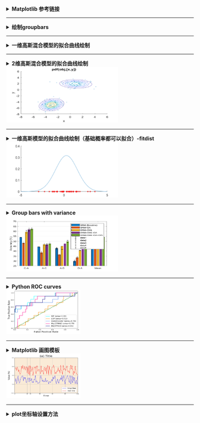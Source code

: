 <details>
<summary><strong>   Matplotlib 参考链接  </strong></summary>
  

 - [Color references](http://tableaufriction.blogspot.com/2012/11/finally-you-can-use-tableau-data-colors.html)
 - [官方配色](https://matplotlib.org/examples/color/colormaps_reference.html)
 - [Color names](https://matplotlib.org/2.0.2/examples/color/named_colors.html)
 - [Legend](https://matplotlib.org/api/_as_gen/matplotlib.pyplot.legend.html)
 - [Mathtext on figure](https://matplotlib.org/3.1.3/gallery/text_labels_and_annotations/mathtext_examples.html#sphx-glr-gallery-text-labels-and-annotations-mathtext-examples-py)
 
</details>

-----------------------------------------------------------------------------------------------------------------------------------

<details><summary><strong>   绘制groupbars  </strong></summary><blockquote>
<details><summary><strong>   Code  </strong></summary><blockquote>
  
```matlab
wa=[37.6,40.4;75.4,92.9];
aw=[29.8,53.5;79.3,88.1];
figure
bar(wa,'grouped')

set (gcf,'Position',[100,100,300,150], 'color','w')
set(gca, 'YGrid', 'on', 'XGrid', 'off')
xticklabels({'SURF','DeCaf6'})
ylabel('Accuracy (%)')
ylim([20,100])
legend('SVM', 'DGSA')

figure
bar(aw,'grouped')

set (gcf,'Position',[100,100,300,150], 'color','w')
set(gca, 'YGrid', 'on', 'XGrid', 'off')
xticklabels({'SURF','DeCaf6'})
ylabel('Accuracy (%)')
ylim([20,100])
```

</blockquote></details>

<details open><summary><strong>   Figure  </strong></summary>  
<div align=left><img src ="https://github.com/zhaojiachen1994/Frequently-used-code-blocks/blob/master/Figures/groupedbar.png" width="300" height="150"/></div>
</details>

</blockquote></details>



-----------------------------------------------------------------------------------------------------------------------------------

<details><summary><strong>   一维高斯混合模型的拟合曲线绘制  </strong></summary><blockquote>
ref: 
  [1]  https://blog.csdn.net/miao_9/article/details/53511487
  [2]  官方文档-gmdistribution
  
<details><summary><strong>   Code  </strong></summary><blockquote>

```matlab
  % GENERATE DATAS
  p = [0.4 0.6]; % p is the proportion of two-component Gaussian distribution
  mu = [0; 5]
  sigma =[0.8]
  gm = gmdistribution(mu,sigma,p)
  rng('default'); % For reproducibility
  [X,compIdx] = random(gm,100);
  numIdx1 = sum(compIdx == 1)

  % FIT THE DATA WITH GMM MODEL
  options = statset('Display','final');
  obj = gmdistribution.fit(X,2,'Options',options);

  %PLOT THE CURVE AND RAW DATA
  figure
  fun = @(x)pdf(obj, [x]);
  t = linspace(-5,10)';
  hold on
  plot(t, fun(t))
  plot(X,0,'r*')
```
</details>

<details open><summary><strong>   Figure  </strong></summary>  
<div align=left><img src ="https://github.com/zhaojiachen1994/Frequently-used-code-blocks/blob/master/Figures/1d-gmm.png" width="300" height="150"/></div>
</details>

</blockquote></details>

-----------------------------------------------------------------------------------------------------------------------------------

<details> 
    <summary><strong>   2维高斯混合模型的拟合曲线绘制   </strong></summary>

```matlab
  % GENERATE DATAS
  p = [0.4 0.6]; % p is the proportion of two-component Gaussian distribution
  mu = [1 2;-3 -5];% for 2 dimension
  sigma = cat(3,[2 .5],[1 1]); % shared diagonal covariance matrix for 2 dimensions
  gm = gmdistribution(mu,sigma,p)
  rng('default'); % For reproducibility
  [X,compIdx] = random(gm,200);
  numIdx1 = sum(compIdx == 1)

  % FIT THE DATA WITH GMM MODEL
  options = statset('Display','final');
  obj = gmdistribution.fit(X,2,'Options',options);

  %PLOT THE CURVE AND RAW DATA
  scatter(X(:,1),X(:,2),10,'.')
  hold on
  h = ezcontour(@(x,y)pdf(obj,[x y]),[-8 6],[-8 6]);
  hold off
```
</details>

<div align=left><img src ="https://github.com/zhaojiachen1994/Frequently-used-code-blocks/blob/master/Figures/2d-gmm.png" width="300" height="150"/></div>

------------------------------------------------------------------------------------------------------------------------------------


<details> 
    <summary><strong>   一维高斯模型的拟合曲线绘制（基础概率都可以拟合）-fitdist   </strong></summary>

```matlab
rng('default'); % For reproducibility
figure
hold on 
num=30;
s1 = normrnd(0,1,num,1)
pd_s1 = fitdist(s1, 'Normal');
t = -5:0.1:15;
y = pdf(pd_s1,t);
plot(t,y,'LineWidth',0.5)
plot(s1,zeros(num,1),    's',    'MarkerFaceColor','b',  'MarkerEdgeColor','b',   'MarkerSize', 5)
```
</details>

<div align=left><img src ="https://github.com/zhaojiachen1994/Frequently-used-code-blocks/blob/master/Figures/1d-gaussian-fit.png" width="300" height="150"/></div>

----------------------------------------------------------------------------------------------------------------------------------------

<details> 
    <summary><strong>   Group bars with variance   </strong></summary>

```matlab
%1. acc of srm only
Acc1=[53.94, 44.24, 42.69, 29.74, 46.40];
Var1=[0.24, 0.30, 1.20 ,1.25, 0.73];
% 2. acc of srm+distribution alignment
Acc2=[48.1, 38.57, 36.43, 33.32, 43.88];
Var2=[1.85, 1.50, 0.24, 0.82, 0.92];
%3. acc of dgfk+srm
Acc3=[59.33,46.66,44.84,40.54, 50.76];
Var3=[1.38,1.28,3.16,0.26,1.07];
%4. acc of dgfk+da+srm
Acc4=[61.67,46.37,47.51,44.98,53.19];
Var4=[1.57,0.88,0.86,0.22,0.77];

%5. acc of all
Acc5=[62.2,47.2,49.7,44.6, 54.10]
Var5=[1.38,1.78,1,0.26,0.70]

Acc=[Acc1;Acc2;Acc3;Acc4;Acc5]';
figure
set (gcf,'Position',[300,300,550,350], 'color','w')
bar(Acc,'grouped')
set(gca, 'YGrid', 'on', 'XGrid', 'off')
xticklabels({'C-A','A-C','A-D','D-A','Mean'})
set (gca,'position',[0.1,0.1,0.8,0.8] )
legend('SRM (Baseline)', 'SRM+DA', 'SRM+DML', 'SRM+DML+DA','SRM+DML+DA+DPL')
ylabel('Accuracy (%)')
ylim([25,70])

e=[Var1;Var2;Var3;Var4;Var5]';
hold on 
numgroups = size(e,1);
numbars = size(e,2);
groupwidth = min(0.8, numbars/(numbars+1.5));
for i = 1:numbars
    x = (1:numgroups) - groupwidth/2 + (2*i-1)* groupwidth / (2*numbars); %aligning error bar with individual bar
    h = errorbar (x, Acc(:,i), e(:,i),'k','linestyle','none','lineWidth',0.5,'CapSize',5);
end
```
</details>

<div align=left><img src ="https://github.com/zhaojiachen1994/Frequently-used-code-blocks/blob/master/Figures/barwithvars.png" width="300" height="150"/></div>

----------------------------------------------------------------------------------------------------------------------------------------

<details>
<summary><strong>   Python ROC curves  </strong></summary>
  
 ```python
    
    def plotroc(self, scoresdf):
        # scoresdf is Dataframe with detetors(classifier) name as column name, y_pred as df.data
        # print(scoresdf.head())
        y_true= scoresdf['y_true']
        fpr = dict()
        tpr = dict()
        roc_auc = dict()

        f = plt.figure()
        lw = 2
        colors = cycle(['aqua', 'darkorange', 'cornflowerblue', 'deeppink','navy' ])
        for det,color in zip(detectors, colors):
            fpr[det.name], tpr[det.name], _ = roc_curve(y_true=y_true, y_score=scoresdf[det.name])
            roc_auc[det.name] = round(auc(fpr[det.name], tpr[det.name]), 2)
            plt.plot(fpr[det.name], tpr[det.name], color=color, lw=lw, label=f'{det.name} (area={roc_auc[det.name]})')
        print(roc_auc)
        plt.plot([0, 1], [0, 1], color='green', lw=lw, linestyle='--')
        plt.xlim([0.0, 1.0])
        plt.ylim([0.0, 1.05])
        plt.xlabel('False Positive Rate', fontsize=16)
        plt.ylabel('True Positive Rate', fontsize=16)
        plt.title(f'{self.datasets[0].data[0].name}')
        plt.legend(loc="lower right", fontsize=12)

        plt.show()
        f.savefig(f"roc_{self.datasets[0].data[0].name}.pdf", bbox_inches='tight')
 ```
 
</details>

<div align=left><img src ="https://github.com/zhaojiachen1994/Frequently-used-code-blocks/blob/master/Figures/rocplot.png" width="200" height="120"/></div>

-----------------------------------------------------------------------------------------------------------------------------------

<details>
<summary><strong>   Matplotlib 画图模板  </strong></summary>
  
 ```python
    import matplotlib.patches as patches #用来画长方形
 
    t = np.linspace(1,100,100)
    data1 = np.random.rand(100)*0.5
    data2 = np.random.rand(100)*0.6+0.5
# STEP1: CREATE FIGURE
    fig = plt.figure(num=None, figsize=(6.4, 4.8), dpi=100, facecolor='w', edgecolor='w')
    # TIP: default figure size is (6.4, 4.8); default dpi is 100;
# STEP2: CREATE AXES
    ax = plt.subplot(111, facecolor='antiquewhite')
    # TIP: set(111) when want to plot one
# STEP3: SET THE PARAS
    lw = 1
    linecolors = plt.get_cmap('Set1').colors # other useful colors: ['coral', 'seagreen', 'darkgrey','orangered','slateblue']
    markers = ['X', '^', 'P', 'd', '*'] # can be '. o v ^ s P + d * x X
    # TIP： uppercase letter means filled markers
    markersize = 6
    xyticksize = 8
    xylabelfontsize = 14
    titlefontsize = 20
    legendfontsize = 12
# STEP4: PLOT THE FIGURE
    t = np.arange(n) #n is the number of points in eachline
    ax.plot(t, AUC_ISF, marker=markers[0], color=linecolors[4], label='IsoForest', lw=lw, ms=markersize)
    ax.plot(t, AUC_IOF,         marker=markers[1], color=linecolors[1], label='IOF',       lw=lw, ms=markersize)
    ax.plot(t, AUC_oneclasssvm, marker=markers[2], color=linecolors[2], label='OSVM',      lw=lw, ms=markersize)
    ax.plot(t, AUC_autoEncoder, marker=markers[3], color=linecolors[3], label='DeepCoder', lw=lw, ms=markersize)
    ax.plot(t, AUC_unDevcoder,  marker=markers[4], color=linecolors[0], label='unDevCoder',lw=lw, ms=markersize)
    ax.legend(loc="lower right", fontsize=legendfontsize)
    # legend set: https: // matplotlib.org / api / _as_gen / matplotlib.pyplot.legend.html
# STEP5: ADJUST THE PLOT
    ax.set_title('(a) Title', fontsize = titlefontsize)
    ax.set_xlabel('Time', fontsize=xylabelfontsize)
    ax.set_ylabel('Value (%)',fontsize=xylabelfontsize)

    ax.set_xlim([0, 100])
    ax.set_ylim([-0.5, 1.5])

    ax.grid(True, axis='both')
    ax.tick_params(axis='both', direction='in', length=3, which='major', labelsize=xyticksize)
    # TIP: axis could be {'x', 'y', 'both'}
    #      grid color, linestyle, linewidth can be adjusted by tick_params

    
    ax.set_xticks([0, 20, 25, 40, 60, 80, 100])
    ax.set_yticks([-0.5, 0, 0.5, 1, 1.5])
    # TIPs: just lock the ticks 
    
    plt.xticks(t, (10, 50, 100, 500, 1000, 5000))
    # TIPs: Arbitrarily change the xticks. t is the values of x axis.

# STEP6: Add text or rectangle if needed
    textstr='line1 \n25 line2 \n line3.'
    ax.annotate(textstr,fontsize=annnotefontsize, xy=(50, 1.2), xytext=(75, 0.6),
       arrowprops=dict(facecolor='b', edgecolor='b', width=5, shrink=0.1, alpha=0.5)) # xy是箭头位置，xytext是文本位置，标准为横纵坐标。
    rect = patches.Rectangle(xy=(25, 0.3), width=25, height=1.08, linewidth=1, edgecolor='r', facecolor='none') 
    ax.add_patch(rect) #添加长方形
    
    fig.tight_layout()
    plt.show()
    f.savefig(f"figname.pdf")
 ```
 
</details>

<div align=left><img src ="https://github.com/zhaojiachen1994/Frequently-used-code-blocks/blob/master/Figures/matplotlib_template.png" width="200" height="120"/></div>

-----------------------------------------------------------------------------------------------------------------------------------

<details><summary><strong>  plot坐标轴设置方法  </strong></summary>
（1）去除坐标轴使用axis off
      
      如果想要x的坐标没有：set（gca,'xtick',[])
      
      关闭边框：set(gcf,'box','off')
      
（2）坐标轴设置方法
```matlab
axis off;% 去掉坐标轴
axistight;% 紧坐标轴
axisequal;% 等比坐标轴
axis([-0.1, 8.1, -1.1, 1.1]);% 坐标轴的显示范围
% gca: gca, h=figure(...);
set(gca,'XLim',[3 40]);% X轴的数据显示范围
set(gca,'XTick',[-3.14,0,3.14] );% X轴的记号点
set(gca,'XTicklabel',{'-pi','0','pi'});% X轴的记号
set(gca,'XTick', []);% 清除X轴的记号点
set(gca,'XGrid','on');% X轴的网格
set(gca,'XDir','reverse');% 逆转X轴
set(gca,'XColor','red');% X轴的颜色
'''

1. axis([xmin xmax ymin ymax])
设置当前图形的坐标范围，分别为x轴的最小、最大值，y轴的最小最大值
2. V=axis
返回包含当前坐标范围的一个行向量
3. axis auto
将坐标轴刻度恢复为自动的默认设置
4. axis manual
冻结坐标轴刻度，此时如果hold被设定为on，那么后边的图形将使用与前面相同的坐标轴刻度范围
5. axis tight
将坐标范围设定为被绘制的数据范围
6. axis fill
这是坐标范围和屏幕的高宽比，使得坐标轴可以包含整个绘制的区域。该选项只有在PlotBoxaApectRatio或DataAspectRatioMode被设置为‘manual’模式才有效
7. axis ij
将坐标轴设置为矩阵模式。此时水平坐标轴从左到有取值，垂直坐标从上到下
8. axis xy
将坐标设置为笛卡尔模式。此时水平坐标从左到右取值，垂直坐标从下到上取值
9. axis equal
设置屏幕高宽比，使得每个坐标轴的具有均匀的刻度间隔
10. axis square
将坐标轴设置为正方形
11. axis normal
将当前的坐标轴框恢复为全尺寸，并将单位刻度的所有限制取消
12. axis vis3d
冻结屏幕高宽比，使得一个三维对象的旋转不会改变坐标轴的刻度显示
13. axis off
关闭所有的坐标轴标签、刻度、背景
14. axis on
打开所有的坐标轴标签、刻度、背景

-----------------------------------------------------------------------------------------------------------------------------------


to do: from tabulate import tabulate 直接用python将字典生成latex的表格或者psql的表格。
